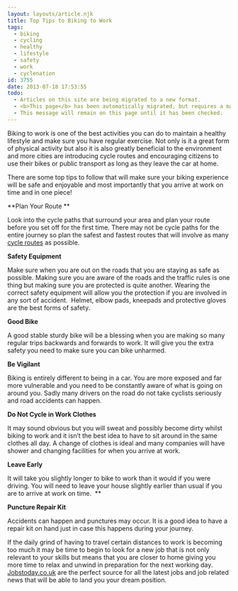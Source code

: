 ```yaml
---
layout: layouts/article.njk
title: Top Tips to Biking to Work
tags:
  - biking
  - cycling
  - healthy
  - lifestyle
  - safety
  - work
  - cyclenation
id: 3755
date: 2013-07-18 17:53:55
todo:
  - Articles on this site are being migrated to a new format.
  - <b>This page</b> has been automatically migrated, but requires a manual check-&amp;-tune to ensure the format and links all work as expected.
  - This message will remain on this page until it has been checked.
---
```


Biking to work is one of the best activities you can do to maintain a healthy lifestyle and make sure you have regular exercise. Not only is it a great form of physical activity but also it is also greatly beneficial to the environment and more cities are introducing cycle routes and encouraging citizens to use their bikes or public transport as long as they leave the car at home.

There are some top tips to follow that will make sure your biking experience will be safe and enjoyable and most importantly that you arrive at work on time and in one piece!

**Plan Your Route **

Look into the cycle paths that surround your area and plan your route before you set off for the first time. There may not be cycle paths for the entire journey so plan the safest and fastest routes that will involve as many [cycle routes](http://www.cycle-route.com/) as possible.

**Safety Equipment**

Make sure when you are out on the roads that you are staying as safe as possible. Making sure you are aware of the roads and the traffic rules is one thing but making sure you are protected is quite another. Wearing the correct safety equipment will allow you the protection if you are involved in any sort of accident.  Helmet, elbow pads, kneepads and protective gloves are the best forms of safety.

**Good Bike**

A good stable sturdy bike will be a blessing when you are making so many regular trips backwards and forwards to work. It will give you the extra safety you need to make sure you can bike unharmed.

**Be Vigilant**

Biking is entirely different to being in a car. You are more exposed and far more vulnerable and you need to be constantly aware of what is going on around you. Sadly many drivers on the road do not take cyclists seriously and road accidents can happen.

**Do Not Cycle in Work Clothes**

It may sound obvious but you will sweat and possibly become dirty whilst biking to work and it isn’t the best idea to have to sit around in the same clothes all day. A change of clothes is ideal and many companies will have shower and changing facilities for when you arrive at work.

**Leave Early**

It will take you slightly longer to bike to work than it would if you were driving. You will need to leave your house slightly earlier than usual if you are to arrive at work on time.  **

**Puncture Repair Kit**

Accidents can happen and punctures may occur. It is a good idea to have a repair kit on hand just in case this happens during your journey.

If the daily grind of having to travel certain distances to work is becoming too much it may be time to begin to look for a new job that is not only relevant to your skills but means that you are closer to home giving you more time to relax and unwind in preparation for the next working day. [Jobstoday.co.uk](http://www.jobstoday.co.uk/) are the perfect source for all the latest jobs and job related news that will be able to land you your dream position.